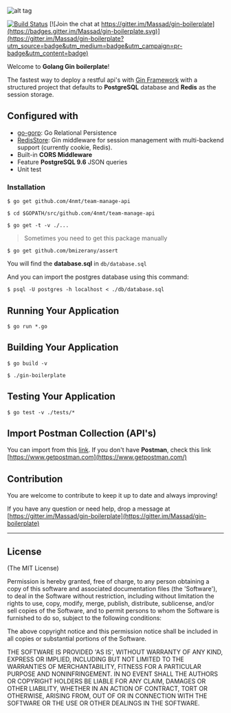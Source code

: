![alt tag](https://upload.wikimedia.org/wikipedia/commons/2/23/Golang.png)

[![Build Status](https://travis-ci.org/Massad/gin-boilerplate.svg?branch=master)](https://travis-ci.org/Massad/gin-boilerplate)
[![Join the chat at https://gitter.im/Massad/gin-boilerplate](https://badges.gitter.im/Massad/gin-boilerplate.svg)](https://gitter.im/Massad/gin-boilerplate?utm_source=badge&utm_medium=badge&utm_campaign=pr-badge&utm_content=badge)

Welcome to **Golang Gin boilerplate**!

The fastest way to deploy a restful api's with [Gin Framework](https://gin-gonic.github.io/gin/) with a structured project that defaults to **PostgreSQL** database and **Redis** as the session storage.

## Configured with

* [go-gorp](https://github.com/go-gorp/gorp): Go Relational Persistence
* [RedisStore](https://github.com/gin-gonic/contrib/tree/master/sessions): Gin middleware for session management with multi-backend support (currently cookie, Redis).
* Built-in **CORS Middleware**
* Feature **PostgreSQL 9.6** JSON queries
* Unit test

### Installation

```
$ go get github.com/4nmt/team-manage-api
```

```
$ cd $GOPATH/src/github.com/4nmt/team-manage-api
```

```
$ go get -t -v ./...
```

> Sometimes you need to get this package manually
```
$ go get github.com/bmizerany/assert
```

You will find the **database.sql** in `db/database.sql`

And you can import the postgres database using this command:
```
$ psql -U postgres -h localhost < ./db/database.sql
```

## Running Your Application

```
$ go run *.go
```

## Building Your Application

```
$ go build -v
```

```
$ ./gin-boilerplate
```

## Testing Your Application

```
$ go test -v ./tests/*
```


## Import Postman Collection (API's)
You can import from this [link](https://www.getpostman.com/collections/ac0680f90961bafd5de7). If you don't have **Postman**, check this link [https://www.getpostman.com](https://www.getpostman.com/)

## Contribution

You are welcome to contribute to keep it up to date and always improving!

If you have any question or need help, drop a message at [https://gitter.im/Massad/gin-boilerplate](https://gitter.im/Massad/gin-boilerplate)

---

## License
(The MIT License)

Permission is hereby granted, free of charge, to any person obtaining
a copy of this software and associated documentation files (the
'Software'), to deal in the Software without restriction, including
without limitation the rights to use, copy, modify, merge, publish,
distribute, sublicense, and/or sell copies of the Software, and to
permit persons to whom the Software is furnished to do so, subject to
the following conditions:

The above copyright notice and this permission notice shall be
included in all copies or substantial portions of the Software.

THE SOFTWARE IS PROVIDED 'AS IS', WITHOUT WARRANTY OF ANY KIND,
EXPRESS OR IMPLIED, INCLUDING BUT NOT LIMITED TO THE WARRANTIES OF
MERCHANTABILITY, FITNESS FOR A PARTICULAR PURPOSE AND NONINFRINGEMENT.
IN NO EVENT SHALL THE AUTHORS OR COPYRIGHT HOLDERS BE LIABLE FOR ANY
CLAIM, DAMAGES OR OTHER LIABILITY, WHETHER IN AN ACTION OF CONTRACT,
TORT OR OTHERWISE, ARISING FROM, OUT OF OR IN CONNECTION WITH THE
SOFTWARE OR THE USE OR OTHER DEALINGS IN THE SOFTWARE.
